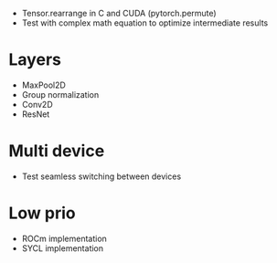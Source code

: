+ Tensor.rearrange in C and CUDA (pytorch.permute)
+ Test with complex math equation to optimize intermediate results

# Layers
+ MaxPool2D
+ Group normalization
+ Conv2D
+ ResNet

# Multi device
+ Test seamless switching between devices

# Low prio
+ ROCm implementation
+ SYCL implementation